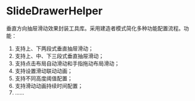# SlideDrawerHelper
垂直方向抽屉滑动效果封装工具库。采用建造者模式简化多种功能配置流程。功能：
1. 支持上、下两段式垂直抽屉滑动；
2. 支持上、中、下三段式垂直抽屉滑动；
3. 支持点击布局自动滑动和手指拖动布局滑动；
4. 支持设置滑动联动动画；
5. 支持不同高度阈值配置；
6. 支持滑动动画持续时间配置；
7. ……
